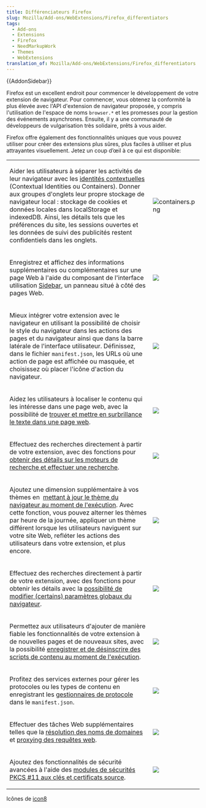 ```yaml
---
title: Différenciateurs Firefox
slug: Mozilla/Add-ons/WebExtensions/Firefox_differentiators
tags:
  - Add-ons
  - Extensions
  - Firefox
  - NeedMarkupWork
  - Themes
  - WebExtensions
translation_of: Mozilla/Add-ons/WebExtensions/Firefox_differentiators
---
```

<p>{{AddonSidebar}}</p>

<p>Firefox est un excellent endroit pour commencer le développement de votre extension de navigateur. Pour commencer, vous obtenez la conformité la plus élevée avec l'API d'extension de navigateur proposée, y compris l'utilisation de l'espace de noms <code>browser.*</code> et les promesses pour la gestion des événements asynchrones. Ensuite, il y a une communauté de développeurs de vulgarisation très solidaire, prêts à vous aider.</p>

<p>Firefox offre également des fonctionnalités uniques que vous pouvez utiliser pour créer des extensions plus sûres, plus faciles à utiliser et plus attrayantes visuellement. Jetez un coup d’œil à ce qui est disponible:</p>

<table>
 <tbody>
  <tr>
   <td>
    <p>Aider les utilisateurs à séparer les activités de leur navigateur avec les <a href="/fr/Add-ons/WebExtensions/API/contextualIdentities">identités contextuelles</a> (Contextual Identities ou Containers). Donner aux groupes d'onglets leur propre stockage de navigateur local : stockage de cookies et données locales dans localStorage et indexedDB. Ainsi, les détails tels que les préférences du site, les sessions ouvertes et les données de suivi des publicités restent confidentiels dans les onglets.</p>
   </td>
   <td><img alt="containers.png"></td>
  </tr>
  <tr>
   <td>
    <p>Enregistrez et affichez des informations supplémentaires ou complémentaires sur une page Web à l'aide du composant de l'interface utilisation <a href="/fr/Add-ons/WebExtensions/user_interface/Sidebars">Sidebar</a>, un panneau situé à côté des pages Web.</p>
   </td>
   <td><img src="sidebar.png"></td>
  </tr>
  <tr>
   <td>
    <p>Mieux intégrer votre extension avec le navigateur en utilisant la possibilité de choisir le style du navigateur dans les actions des pages et du navigateur ainsi que dans la barre latérale de l'interface utilisateur. Définissez, dans le fichier <code>manifest.json</code>, les URLs où une action de page est affichée ou masquée, et choisissez où placer l'icône d'action du navigateur.</p>
   </td>
   <td><img src="icon_placement.png"></td>
  </tr>
  <tr>
   <td>
    <p>Aidez les utilisateurs à localiser le contenu qui les intéresse dans une page web, avec la possibilité de <a href="/fr/Add-ons/WebExtensions/API/find">trouver et mettre en surbrillance le texte dans une page web</a>.</p>
   </td>
   <td><img src="find.png"></td>
  </tr>
  <tr>
   <td>
    <p>Effectuez des recherches directement à partir de votre extension, avec des fonctions pour <a href="/fr/Add-ons/WebExtensions/API/search">obtenir des détails sur les moteurs de recherche et effectuer une recherche</a>.</p>
   </td>
   <td><img src="search_extension.png"></td>
  </tr>
  <tr>
   <td>
    <p>Ajoutez une dimension supplémentaire à vos thèmes en  <a href="/fr/Add-ons/WebExtensions/API/theme">mettant à jour le thème du navigateur au moment de l'exécution</a>. Avec cette fonction, vous pouvez alterner les thèmes par heure de la journée, appliquer un thème différent lorsque les utilisateurs naviguent sur votre site Web, refléter les actions des utilisateurs dans votre extension, et plus encore.</p>
   </td>
   <td><img src="dynamic_theme.png"></td>
  </tr>
  <tr>
   <td>
    <p>Effectuez des recherches directement à partir de votre extension, avec des fonctions pour obtenir les détails avec la <a href="/fr/Add-ons/WebExtensions/API/browserSettings">possibilité de modifier (certains) paramètres globaux du navigateur</a>.</p>
   </td>
   <td><img src="extension_controlling_settings.png"></td>
  </tr>
  <tr>
   <td>
    <p>Permettez aux utilisateurs d'ajouter de manière fiable les fonctionnalités de votre extension à de nouvelles pages et de nouveaux sites, avec la possibilité <a href="/fr/Add-ons/WebExtensions/API/contentScripts">enregistrer et de désinscrire des scripts de contenu au moment de l'exécution</a>.</p>
   </td>
   <td><img src="script_inject.png"></td>
  </tr>
  <tr>
   <td>
    <p>Profitez des services externes pour gérer les protocoles ou les types de contenu en enregistrant les <a href="/fr/Add-ons/WebExtensions/manifest.json/protocol_handlers">gestionnaires de protocole</a> dans le <code>manifest.json</code>.</p>
   </td>
   <td><img src="protocol.png"></td>
  </tr>
  <tr>
   <td>
    <p>Effectuer des tâches Web supplémentaires telles que la <a href="/fr/Add-ons/WebExtensions/API/dns">résolution des noms de domaines </a>et <a href="/fr/Add-ons/WebExtensions/API/proxy">proxying des requêtes web</a>.</p>
   </td>
   <td><img src="proxy_settings.png"></td>
  </tr>
  <tr>
   <td>
    <p>Ajoutez des fonctionnalités de sécurité avancées à l'aide des <a href="/fr/Add-ons/WebExtensions/API/pkcs11">modules de sécurités PKCS #11 aux clés et certificats source</a>.</p>
   </td>
   <td><img src="certificate_key.png"></td>
  </tr>
 </tbody>
</table>

<p>Icônes de <a href="https://www.icons8.com">icon8</a></p>
